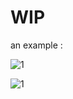 # WIP

 an example :
 
 ![1](https://user-images.githubusercontent.com/61817579/149820853-b18b05d5-e688-4cb7-80d9-f37154b6b085.PNG)

 
![1](https://user-images.githubusercontent.com/61817579/149820951-7a3945f2-03a6-41ee-a495-4461af0ee29d.PNG)
